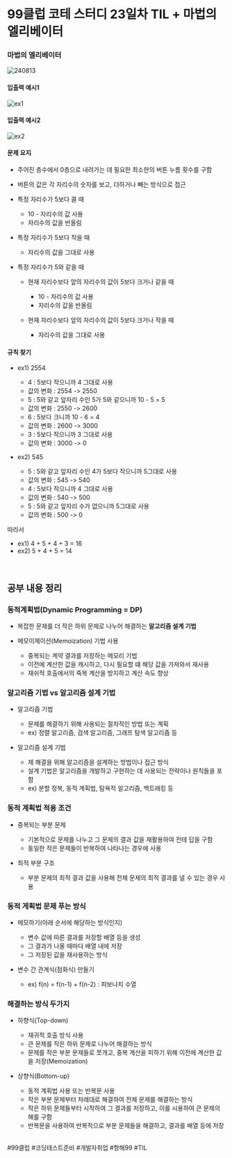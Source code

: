 # 99클럽 코테 스터디 23일차 TIL + 마법의 엘리베이터

### 마법의 엘리베이터

![240813](https://github.com/user-attachments/assets/6cb3fa5e-1d6d-4063-aada-f032aa41b60d)

#### 입출력 예시1

![ex1](https://github.com/user-attachments/assets/41f6fe1f-5b11-4fca-a33d-1af94c5da640)

#### 입출력 예시2

![ex2](https://github.com/user-attachments/assets/999fced5-f8e7-4753-bdcb-3c507765c13e)

#### 문제 요지
- 주어진 층수에서 0층으로 내려가는 데 필요한 최소한의 버튼 누름 횟수를 구함
- 버튼의 값은 각 자리수의 숫자를 보고, 더하거나 빼는 방식으로 접근
- 특정 자리수가 5보다 클 때

    - 10 - 자리수의 값 사용
    - 자리수의 값을 반올림

- 특정 자리수가 5보다 작을 때

    - 자리수의 값을 그대로 사용

- 특정 자리수가 5와 같을 때

    - 현재 자리수보다 앞의 자리수의 값이 5보다 크거나 같을 때

        - 10 - 자리수의 값 사용
        - 자리수의 값을 반올림

    - 현재 자리수보다 앞의 자리수의 값이 5보다 크거나 작을 때

        - 자리수의 값을 그대로 사용

#### 규칙 찾기
- ex1) 2554

    - 4 : 5보다 작으니까 4 그대로 사용
    - 값의 변화 : 2554 -> 2550
    - 5 : 5와 같고 앞자리 수인 5가 5와 같으니까 10 - 5 = 5
    - 값의 변화 : 2550 -> 2600
    - 6 : 5보다 크니까 10 - 6 = 4
    - 값의 변화 : 2600 -> 3000
    - 3 : 5보다 작으니까 3 그대로 사용
    - 값의 변화 : 3000 -> 0

- ex2) 545

    - 5 : 5와 같고 앞자리 수인 4가 5보다 작으니까 5그대로 사용
    - 값의 변화 : 545 -> 540
    - 4 : 5보다 작으니까 4 그대로 사용
    - 값의 변화 : 540 -> 500
    - 5 : 5와 같고 앞자리 수가 없으니까 5그대로 사용
    - 값의 변화 : 500 -> 0


따라서

- ex1) 4 + 5 + 4 + 3 = 16
- ex2) 5 + 4 + 5 = 14


<br>

## 공부 내용 정리

### 동적계획법(Dynamic Programming = DP)
- 복잡한 문제를 더 작은 하위 문제로 나누어 해결하는 **알고리즘 설계 기법**
- 메모이제이션(Memoization) 기법 사용

    - 중복되는 계약 결과를 저장하는 메모리 기법
    - 이전에 계산한 값을 캐시하고, 다시 필요할 떄 해당 값을 가져와서 재사용
    - 재쉬적 호출에서의 죽복 계산을 방지하고 계산 속도 향상

### 알고리즘 기법 vs 알고리즘 설계 기법
- 알고리즘 기법

    - 문제를 해결하기 위해 사용되는 절차적인 방법 또는 계획
    - ex) 정렬 알고리즘, 검색 알고리즘, 그래프 탐색 알고리즘 등

- 알고리즘 설계 기법

    - 제 해결을 위해 알고리즘을 설계하는 방법이나 접근 방식
    - 설계 기법은 알고리즘을 개발하고 구현하는 데 사용되는 전략이나 원칙들을 포함
    - ex) 분할 정복, 동적 계획법, 탐욕적 알고리즘, 백트래킹 등

### 동적 계획법 적용 조건
- 중복되는 부분 문제

    - 기본적으로 문제를 나누고 그 문제의 결과 값을 재활용하여 전테 답을 구함
    - 동일한 작은 문제들이 반복하여 나타나는 경우에 사용

- 최적 부분 구조

    - 부분 문제의 최적 결과 값을 사용해 전체 문제의 최적 결과를 낼 수 있는 경우 사용

### 동적 게획법 문제 푸는 방식
- 메모하기(아래 순서에 해당하는 방식인지)

    - 변수 값에 따른 결과를 저장할 배열 등을 생성
    - 그 결과가 나올 때마다 배열 내에 저장
    - 그 저장된 값을 재사용하는 방식

- 변수 간 관계식(점화식) 만들기

    - ex) f(n) = f(n-1) + f(n-2) : 피보나치 수열

### 해결하는 방식 두가지
- 하향식(Top-down) 

    - 재귀적 호출 방식 사용
    - 큰 문제를 작은 하위 문제로 나누어 해결하는 방식
    - 문제를 작은 부분 문제들로 쪼개고, 중복 계산을 피하기 위해 이전에 계산한 값을 저장(Memoization)

- 상향식(Bottom-up)

    - 동적 계획법 사용 또는 반복문 사용
    - 작은 부분 문제부터 차례대로 해결하여 전체 문제를 해결하는 방식
    - 작은 하위 문제들부터 시작하여 그 결과를 저장하고, 이를 시용하여 큰 문제의 해를 구함
    - 반복문을 사용하여 반복적으로 부분 문제들을 해결하고, 결과를 배열 등에 저장

<br>
#99클럽 #코딩테스트준비 #개발자취업 #항해99 #TIL
